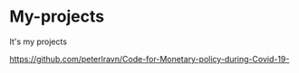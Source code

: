 # My-projects
It's my projects


https://github.com/peterlravn/Code-for-Monetary-policy-during-Covid-19-
